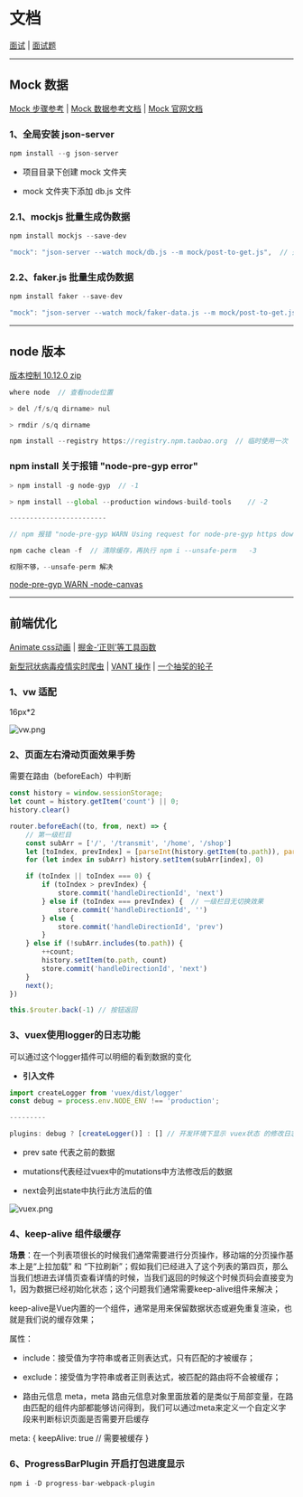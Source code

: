 # 文档

[面试](https://juejin.im/post/5ec9f2dff265da76e25c99cb) | [面试题](https://juejin.im/post/5ecf1da15188254316147991#heading-28)

---

## Mock 数据

[Mock 步骤参考](https://www.jianshu.com/p/ccd53488a61b) | [Mock 数据参考文档](http://mockjs.com/examples.html) | [Mock 官网文档](https://github.com/nuysoft/Mock/wiki)

### 1、全局安装 json-server

```js
npm install --g json-server
```

- 项目目录下创建 mock 文件夹

- mock 文件夹下添加 db.js 文件

### 2.1、mockjs 批量生成伪数据

```js
npm install mockjs --save-dev

"mock": "json-server --watch mock/db.js --m mock/post-to-get.js",  // 开启 npm run mock
```

### 2.2、faker.js 批量生成伪数据

```js
npm install faker --save-dev

"mock": "json-server --watch mock/faker-data.js --m mock/post-to-get.js",
```

---

## node 版本

[版本控制 10.12.0 zip](https://nodejs.org/zh-cn/download/releases/)

```js
where node  // 查看node位置

> del /f/s/q dirname> nul

> rmdir /s/q dirname

npm install --registry https://registry.npm.taobao.org  // 临时使用一次

```

### npm install 关于报错 "node-pre-gyp error"

```js
> npm install -g node-gyp  // -1

> npm install --global --production windows-build-tools    // -2

------------------------

// npm 报错 "node-pre-gyp WARN Using request for node-pre-gyp https download"

npm cache clean -f  // 清除缓存，再执行 npm i --unsafe-perm   -3

权限不够，--unsafe-perm 解决
```

[node-pre-gyp WARN -node-canvas](https://blog.csdn.net/weixin_39496363/article/details/104849444)

---

## 前端优化

[Animate css动画](http://www.jq22.com/yanshi819) | [掘金-‘正则’等工具函数](https://juejin.im/post/5e6cf42bf265da57397e3694)

[新型冠状病毒疫情实时爬虫](https://github.com/BlankerL/DXY-COVID-19-Crawler) | [VANT 操作](https://github.com/Line999/vue-h5-template/blob/master/src/App.vue) | [一个抽奖的轮子](https://wheel.assetss.cn/docs/#/?id=vue-big-wheel)

### 1、vw 适配

16px*2

![vw.png](https://images2017.cnblogs.com/blog/1210235/201709/1210235-20170918164258259-1200967116.png)

### 2、页面左右滑动页面效果手势

需要在路由（beforeEach）中判断

```js
const history = window.sessionStorage;
let count = history.getItem('count') || 0;
history.clear()

router.beforeEach((to, from, next) => {
    // 第一级栏目
    const subArr = ['/', '/transmit', '/home', '/shop']
    let [toIndex, prevIndex] = [parseInt(history.getItem(to.path)), parseInt(history.getItem(from.path))]
    for (let index in subArr) history.setItem(subArr[index], 0)

    if (toIndex || toIndex === 0) {
        if (toIndex > prevIndex) {
            store.commit('handleDirectionId', 'next')
        } else if (toIndex === prevIndex) {  // 一级栏目无切换效果
            store.commit('handleDirectionId', '')
        } else {
            store.commit('handleDirectionId', 'prev')
        }
    } else if (!subArr.includes(to.path)) {
        ++count;
        history.setItem(to.path, count)
        store.commit('handleDirectionId', 'next')
    }
    next();
})

this.$router.back(-1) // 按钮返回

```

### 3、vuex使用logger的日志功能

可以通过这个logger插件可以明细的看到数据的变化

- **引入文件**

```js
import createLogger from 'vuex/dist/logger'
const debug = process.env.NODE_ENV !== 'production';

---------

plugins: debug ? [createLogger()] : [] // 开发环境下显示 vuex状态 的修改日志
```

- prev sate 代表之前的数据

- mutations代表经过vuex中的mutations中方法修改后的数据

- next会列出state中执行此方法后的值

![vuex.png](https://img-blog.csdnimg.cn/20191231154406254.png?x-oss-process=image/watermark,type_ZmFuZ3poZW5naGVpdGk,shadow_10,text_aHR0cHM6Ly9ibG9nLmNzZG4ubmV0L3FxXzQzMzYzODg0,size_16,color_FFFFFF,t_70)

### 4、keep-alive 组件级缓存

**场景**：在一个列表项很长的时候我们通常需要进行分页操作，移动端的分页操作基本上是“上拉加载” 和 “下拉刷新”；假如我们已经进入了这个列表的第四页，那么当我们想进去详情页查看详情的时候，当我们返回的时候这个时候页码会直接变为1，因为数据已经初始化状态；这个问题我们通常需要keep-alive组件来解决；

keep-alive是Vue内置的一个组件，通常是用来保留数据状态或避免重复渲染，也就是我们说的缓存效果；

属性：

- include：接受值为字符串或者正则表达式，只有匹配的才被缓存；

- exclude：接受值为字符串或者正则表达式，被匹配的路由将不会被缓存；

- 路由元信息 meta，meta 路由元信息对象里面放着的是类似于局部变量，在路由匹配的组件内部都能够访问得到，我们可以通过meta来定义一个自定义字段来判断标识页面是否需要开启缓存

meta: { keepAlive: true // 需要被缓存 }

### 6、ProgressBarPlugin 开启打包进度显示

```js
npm i -D progress-bar-webpack-plugin
```
